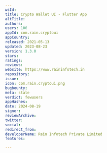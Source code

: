 ```yaml
---
wsId: 
title: Crypto Wallet UI - Flutter App
altTitle: 
authors: 
users: 100
appId: com.rain.cryptoui
appCountry: 
released: 2021-05-13
updated: 2023-08-23
version: 1.3.0
stars: 
ratings: 
reviews: 
website: https://www.raininfotech.in
repository: 
issue: 
icon: com.rain.cryptoui.png
bugbounty: 
meta: stale
verdict: fewusers
appHashes: 
date: 2024-08-19
signer: 
reviewArchive: 
twitter: 
social: 
redirect_from: 
developerName: Rain Infotech Private Limited
features: 

---
```


